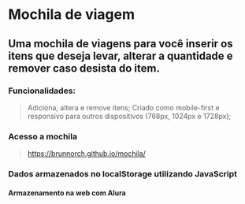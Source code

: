 # Mochila de viagem

## Uma mochila de viagens para você inserir os itens que deseja levar, alterar a quantidade e remover caso desista do item. 


### Funcionalidades:
> Adiciona, altera e remove itens;
> Criado como mobile-first e responsivo para outros dispositivos (768px, 1024px e 1728px);

### Acesso a mochila
> https://brunnorch.github.io/mochila/

### Dados armazenados no localStorage utilizando JavaScript

#### Armazenamento na web com Alura

